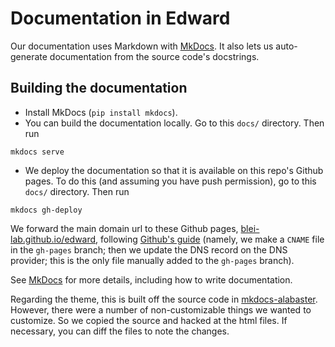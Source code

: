 # Documentation in Edward

Our documentation uses Markdown with [MkDocs](http://mkdocs.org). It also lets us auto-generate documentation from the source code's docstrings.

## Building the documentation

+ Install MkDocs (`pip install mkdocs`).
+ You can build the documentation locally. Go to this `docs/` directory.
  Then run
```{bash}
mkdocs serve
```
+ We deploy the documentation so that it is available on this repo's
  Github pages.
  To do this (and assuming you have push permission), go to this
  `docs/` directory. Then run
```{bash}
mkdocs gh-deploy
```
  We forward the main domain url to these Github
  pages, [blei-lab.github.io/edward](http://blei-lab.github.io/edward), following
  [Github's guide](https://help.github.com/articles/setting-up-a-custom-domain-with-github-pages)
  (namely, we make a `CNAME` file in the `gh-pages` branch; then we
  update the DNS record on the DNS provider; this is the only
  file manually added to the `gh-pages` branch).

See [MkDocs](http://mkdocs.org) for more details, including how to
write documentation.

Regarding the theme, this is built off the source code in
[mkdocs-alabaster](https://github.com/iamale/mkdocs-alabaster).
However, there were a number of non-customizable things we wanted to
customize. So we copied the source and hacked at the html files. If
necessary, you can diff the files to note the changes.
